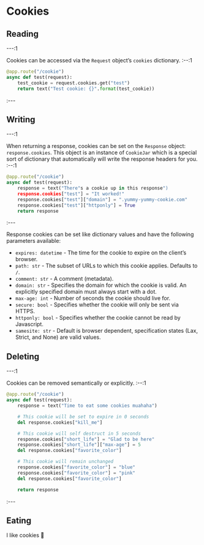 # Cookies

## Reading

---:1

Cookies can be accessed via the `Request` object’s `cookies` dictionary.
:--:1
```python
@app.route("/cookie")
async def test(request):
    test_cookie = request.cookies.get("test")
    return text("Test cookie: {}".format(test_cookie))
```
:---


## Writing

---:1

When returning a response, cookies can be set on the `Response` object: `response.cookies`. This object is an instance of `CookieJar` which is a special sort of dictionary that automatically will write the response headers for you.
:--:1
```python
@app.route("/cookie")
async def test(request):
    response = text("There"s a cookie up in this response")
    response.cookies["test"] = "It worked!"
    response.cookies["test"]["domain"] = ".yummy-yummy-cookie.com"
    response.cookies["test"]["httponly"] = True
    return response
```
:---

Response cookies can be set like dictionary values and have the following parameters available:

- `expires: datetime` - The time for the cookie to expire on the client’s browser.
- `path: str` - The subset of URLs to which this cookie applies. Defaults to `/`.
- `comment: str` - A comment (metadata).
- `domain: str` - Specifies the domain for which the cookie is valid. An explicitly specified domain must always start with a dot.
- `max-age: int` - Number of seconds the cookie should live for.
- `secure: bool` - Specifies whether the cookie will only be sent via HTTPS.
- `httponly: bool` - Specifies whether the cookie cannot be read by Javascript.
- `samesite: str` - Default is browser dependent, specification states (Lax, Strict, and None) are valid values.

## Deleting

---:1

Cookies can be removed semantically or explicitly.
:--:1
```python
@app.route("/cookie")
async def test(request):
    response = text("Time to eat some cookies muahaha")

    # This cookie will be set to expire in 0 seconds
    del response.cookies["kill_me"]

    # This cookie will self destruct in 5 seconds
    response.cookies["short_life"] = "Glad to be here"
    response.cookies["short_life"]["max-age"] = 5
    del response.cookies["favorite_color"]

    # This cookie will remain unchanged
    response.cookies["favorite_color"] = "blue"
    response.cookies["favorite_color"] = "pink"
    del response.cookies["favorite_color"]

    return response
```
:---

## Eating

I like cookies :cookie:
